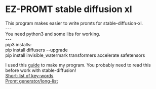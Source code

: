 <h1>EZ-PROMT stable diffusion xl</h1>
This program makes easier to write promts for stable-diffusion-xl.<br>
---
<INFO><br>
You need python3 and some libs for working.<br>
---<br>
pip3 installs:<br>
pip install diffusers --upgrade<br>
pip install invisible_watermark transformers accelerate safetensors<br> 

I used this [guide](https://stable-diffusion-art.com/prompt-guide/)
to make my program. You probably need to read this before work 
with stable-diffusion!<br>
[Short-list of key-words](https://stable-diffusion-art.com/how-to-come-up-with-good-prompts-for-ai-image-generation/#Some_good_keywords_for_you)<br>
[Promt generator/long-list](https://aiimg.vip)

